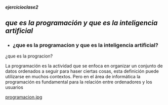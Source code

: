  #### _ejercicioclase2_

  ## ***que es la programación y que es la inteligencia artificial***

* ### ¿que es la programacion y que es la inteligencia artificial?
 
¿que es la progracion?
    
La programación es la actividad que se enfoca en organizar un conjunto de datos ordenados a seguir para haser ciertas cosas, esta definición puede utilizarse en muchos contextos. Pero en el área de informática la programación es fundamental para la relación entre ordenadores y los usuarios

[programacion.jpg](https://postimg.cc/gr1J6gr7)
